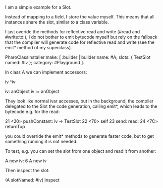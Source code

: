 I am a simple example for a Slot.Instead of mapping to a field, I store the value myself. This means that all instances share theslot, similar to a class variable.I just overide the methods for reflective read and write (#read and #write:to:), I do not bother to emit bytecode myself but rely on the fallback that the compiler will generate code for reflective read and write (see the emit* method of my superclass).PharoClassInstaller make: [ :builder |	builder name: #A;	slots: { TestSlot named: #iv };	category: #Playground ].In class A we can implement accessors:iv	^iviv: anObject	iv := anObjectThey look like normal ivar accesses, but in the background, the compiler delegated to the Slot the code generation, calling emit*, which leadsto the bytecode e.g. for the read:21 <20> pushConstant: iv => TestSlot22 <70> self23 <E1> send: read:24 <7C> returnTopyou could override the emit* methods to generate faster code, but to get something running it is not needed.To test, e.g. you can set the slot from one object and read it from another:A new iv: 6A new iv Then inspect the slot: (A slotNamed: #iv) inspect